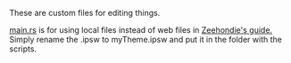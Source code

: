 These are custom files for editing things. 

<a href="./main.rs">main.rs</a> is for using local files instead of web files in <a href="https://github.com/thgeraads/n7g/blob/main/theme-creation-guide/README.md">Zeehondie's guide.</a>
Simply rename the .ipsw to myTheme.ipsw and put it in the folder with the scripts.
